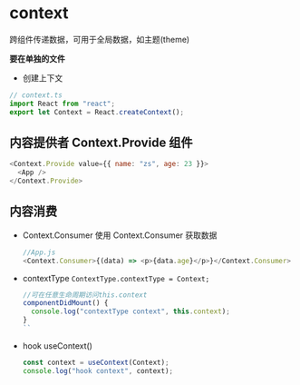 # context

跨组件传递数据，可用于全局数据，如主题(theme)

**要在单独的文件**

- 创建上下文

```js
// context.ts
import React from "react";
export let Context = React.createContext();
```

## 内容提供者 Context.Provide 组件

```js
<Context.Provide value={{ name: "zs", age: 23 }}>
  <App />
</Context.Provide>
```

## 内容消费

- Context.Consumer
  使用 Context.Consumer 获取数据
  ```js
  //App.js
  <Context.Consumer>{(data) => <p>{data.age}</p>}</Context.Consumer>
  ```
- contextType
  `ContextType.contextType = Context;`
  ```js
  //可在任意生命周期访问this.context
  componentDidMount() {
    console.log("contextType context", this.context);
  }
  ``
  ```
- hook useContext()
  ```js
  const context = useContext(Context);
  console.log("hook context", context);
  ```
